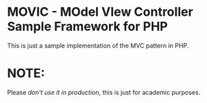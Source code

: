 # MOVIC - MOdel VIew Controller Sample Framework for PHP

This is just a sample implementation of the MVC pattern in PHP.

# NOTE: 
Please *_don't use it in production_*, this is just for academic purposes.
